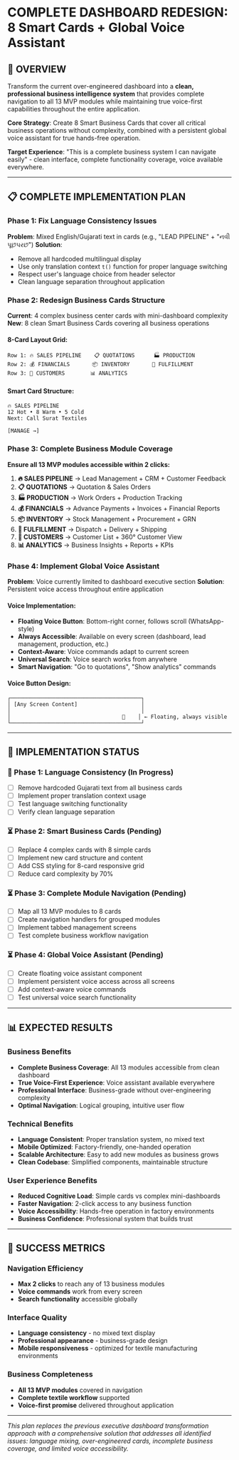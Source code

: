 # COMPLETE DASHBOARD REDESIGN: 8 Smart Cards + Global Voice Assistant

## 🎯 **OVERVIEW**
Transform the current over-engineered dashboard into a **clean, professional business intelligence system** that provides complete navigation to all 13 MVP modules while maintaining true voice-first capabilities throughout the entire application.

**Core Strategy**: Create 8 Smart Business Cards that cover all critical business operations without complexity, combined with a persistent global voice assistant for true hands-free operation.

**Target Experience**: "This is a complete business system I can navigate easily" - clean interface, complete functionality coverage, voice available everywhere.

---

## 📋 **COMPLETE IMPLEMENTATION PLAN**

### **Phase 1: Fix Language Consistency Issues**
**Problem**: Mixed English/Gujarati text in cards (e.g., "LEAD PIPELINE" + "નવી પૂછપરછ")
**Solution**: 
- Remove all hardcoded multilingual display
- Use only translation context `t()` function for proper language switching
- Respect user's language choice from header selector
- Clean language separation throughout application

### **Phase 2: Redesign Business Cards Structure**
**Current**: 4 complex business center cards with mini-dashboard complexity
**New**: 8 clean Smart Business Cards covering all business operations

#### **8-Card Layout Grid:**
```
Row 1: 🔥 SALES PIPELINE    📋 QUOTATIONS      🏭 PRODUCTION
Row 2: 💰 FINANCIALS       📦 INVENTORY       🚚 FULFILLMENT  
Row 3: 🤝 CUSTOMERS        📊 ANALYTICS
```

#### **Smart Card Structure:**
```
🔥 SALES PIPELINE
12 Hot • 8 Warm • 5 Cold
Next: Call Surat Textiles

[MANAGE →]
```

### **Phase 3: Complete Business Module Coverage**
**Ensure all 13 MVP modules accessible within 2 clicks:**

1. **🔥 SALES PIPELINE** → Lead Management + CRM + Customer Feedback
2. **📋 QUOTATIONS** → Quotation & Sales Orders  
3. **🏭 PRODUCTION** → Work Orders + Production Tracking
4. **💰 FINANCIALS** → Advance Payments + Invoices + Financial Reports
5. **📦 INVENTORY** → Stock Management + Procurement + GRN
6. **🚚 FULFILLMENT** → Dispatch + Delivery + Shipping
7. **🤝 CUSTOMERS** → Customer List + 360° Customer View
8. **📊 ANALYTICS** → Business Insights + Reports + KPIs

### **Phase 4: Implement Global Voice Assistant**
**Problem**: Voice currently limited to dashboard executive section
**Solution**: Persistent voice access throughout entire application

#### **Voice Implementation:**
- **Floating Voice Button**: Bottom-right corner, follows scroll (WhatsApp-style)
- **Always Accessible**: Available on every screen (dashboard, lead management, production, etc.)
- **Context-Aware**: Voice commands adapt to current screen
- **Universal Search**: Voice search works from anywhere
- **Smart Navigation**: "Go to quotations", "Show analytics" commands

#### **Voice Button Design:**
```
┌─────────────────────────────────────────┐
│ [Any Screen Content]                    │
│                                         │
│                                   🎤    │ ← Floating, always visible
└─────────────────────────────────────────┘
```

---

## 🚀 **IMPLEMENTATION STATUS**

### **🔄 Phase 1: Language Consistency (In Progress)**
- [ ] Remove hardcoded Gujarati text from all business cards
- [ ] Implement proper translation context usage
- [ ] Test language switching functionality
- [ ] Verify clean language separation

### **⏳ Phase 2: Smart Business Cards (Pending)**
- [ ] Replace 4 complex cards with 8 simple cards
- [ ] Implement new card structure and content
- [ ] Add CSS styling for 8-card responsive grid
- [ ] Reduce card complexity by 70%

### **⏳ Phase 3: Complete Module Navigation (Pending)**
- [ ] Map all 13 MVP modules to 8 cards
- [ ] Create navigation handlers for grouped modules
- [ ] Implement tabbed management screens
- [ ] Test complete business workflow navigation

### **⏳ Phase 4: Global Voice Assistant (Pending)**
- [ ] Create floating voice assistant component
- [ ] Implement persistent voice access across all screens
- [ ] Add context-aware voice commands
- [ ] Test universal voice search functionality

---

## 📊 **EXPECTED RESULTS**

### **Business Benefits**
- **Complete Business Coverage**: All 13 modules accessible from clean dashboard
- **True Voice-First Experience**: Voice assistant available everywhere
- **Professional Interface**: Business-grade without over-engineering complexity
- **Optimal Navigation**: Logical grouping, intuitive user flow

### **Technical Benefits**
- **Language Consistent**: Proper translation system, no mixed text
- **Mobile Optimized**: Factory-friendly, one-handed operation
- **Scalable Architecture**: Easy to add new modules as business grows
- **Clean Codebase**: Simplified components, maintainable structure

### **User Experience Benefits**
- **Reduced Cognitive Load**: Simple cards vs complex mini-dashboards
- **Faster Navigation**: 2-click access to any business function
- **Voice Accessibility**: Hands-free operation in factory environments
- **Business Confidence**: Professional system that builds trust

---

## 🎯 **SUCCESS METRICS**

### **Navigation Efficiency**
- **Max 2 clicks** to reach any of 13 business modules
- **Voice commands** work from every screen
- **Search functionality** accessible globally

### **Interface Quality**
- **Language consistency** - no mixed text display
- **Professional appearance** - business-grade design
- **Mobile responsiveness** - optimized for textile manufacturing environments

### **Business Completeness**
- **All 13 MVP modules** covered in navigation
- **Complete textile workflow** supported
- **Voice-first promise** delivered throughout application

---

*This plan replaces the previous executive dashboard transformation approach with a comprehensive solution that addresses all identified issues: language mixing, over-engineered cards, incomplete business coverage, and limited voice accessibility.*
